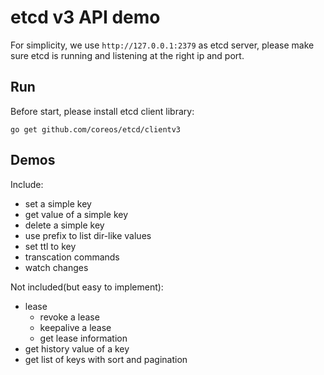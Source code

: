 # etcd v3 API demo

For simplicity, we use `http://127.0.0.1:2379` as etcd server, 
please make sure etcd is running and listening at the right ip and port.

## Run

Before start, please install etcd client library:

```
go get github.com/coreos/etcd/clientv3
```

## Demos

Include: 

- set a simple key
- get value of a simple key
- delete a simple key
- use prefix to list dir-like values
- set ttl to key
- transcation commands
- watch changes

Not included(but easy to implement):

- lease
  - revoke a lease
  - keepalive a lease
  - get lease information
- get history value of a key
- get list of keys with sort and pagination

